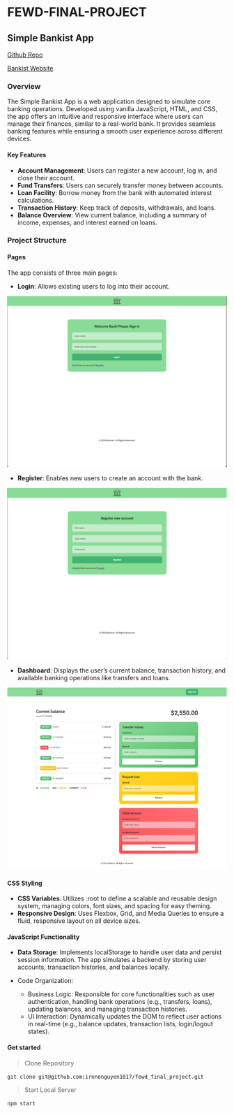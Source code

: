 # FEWD-FINAL-PROJECT

## Simple Bankist App

[Github Repo](https://github.com/irenenguyen1017/fewd_final_project)

[Bankist Website](https://irenenguyen1017.github.io/fewd_final_project/login.html)

### Overview

The Simple Bankist App is a web application designed to simulate core banking operations. Developed using vanilla JavaScript, HTML, and CSS, the app offers an intuitive and responsive interface where users can manage their finances, similar to a real-world bank. It provides seamless banking features while ensuring a smooth user experience across different devices.

#### Key Features

- **Account Management**: Users can register a new account, log in, and close their account.
- **Fund Transfers**: Users can securely transfer money between accounts.
- **Loan Facility**: Borrow money from the bank with automated interest calculations.
- **Transaction History**: Keep track of deposits, withdrawals, and loans.
- **Balance Overview**: View current balance, including a summary of income, expenses, and interest earned on loans.

### Project Structure

#### Pages

The app consists of three main pages:

- **Login**: Allows existing users to log into their account.

![Login-page](src/images/screenshots/login-page.png)

- **Register**: Enables new users to create an account with the bank.

![Register-page](src/images/screenshots/register-page.png)

- **Dashboard**: Displays the user’s current balance, transaction history, and available banking operations like transfers and loans.

![Dashboard-page](src/images/screenshots/dashboard-page.png)

#### CSS Styling

- **CSS Variables**: Utilizes :root to define a scalable and reusable design system, managing colors, font sizes, and spacing for easy theming.
- **Responsive Design**: Uses Flexbox, Grid, and Media Queries to ensure a fluid, responsive layout on all device sizes.

#### JavaScript Functionality

- **Data Storage**: Implements localStorage to handle user data and persist session information. The app simulates a backend by storing user accounts, transaction histories, and balances locally.

- Code Organization:
  - Business Logic: Responsible for core functionalities such as user authentication, handling bank operations (e.g., transfers, loans), updating balances, and managing transaction histories.
  - UI Interaction: Dynamically updates the DOM to reflect user actions in real-time (e.g., balance updates, transaction lists, login/logout states).

#### Get started

> Clone Repository

```
git clone git@github.com:irenenguyen1017/fewd_final_project.git
```

> Start Local Server

```
npm start
```


